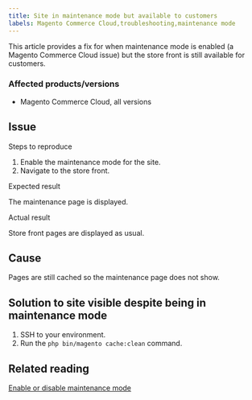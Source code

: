 ```yaml
---
title: Site in maintenance mode but available to customers
labels: Magento Commerce Cloud,troubleshooting,maintenance mode
---
```


This article provides a fix for when maintenance mode is enabled (a Magento Commerce Cloud issue) but the store front is still available for customers.

### Affected products/versions

* Magento Commerce Cloud, all versions

## Issue

Steps to reproduce

1. Enable the maintenance mode for the site.
1. Navigate to the store front.

Expected result

The maintenance page is displayed.

Actual result

Store front pages are displayed as usual. 

## Cause

Pages are still cached so the maintenance page does not show.

## Solution to site visible despite being in maintenance mode

1. SSH to your environment. 
1. Run the `` php bin/magento cache:clean `` command.

## Related reading

[Enable or disable maintenance mode](https://devdocs.magento.com/guides/v2.3/install-gde/install/cli/install-cli-subcommands-maint.html)